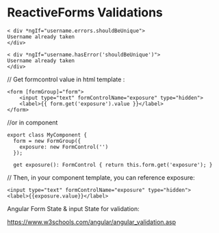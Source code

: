 # ReactiveForms Validations
 
 <!-- Check for Error on our Custom  Validator Error   : This can throw exceptions of 'null' if the control doesn't have any error, while we tryinmg to access it's error.-->
```
< div *ngIf="username.errors.shouldBeUnique">
Username already taken 
</div>
```


<!-- Asking if the contol 'username' has errors, if it does we show the message if it doesn't shows nothing -->
```
< div *ngIf="username.hasError('shouldBeUnique')">
Username already taken
</div> 
```



// Get formcontrol value in html template :
```
<form [formGroup]="form">
    <input type="text" formControlName="exposure" type="hidden">
    <label>{{ form.get('exposure').value }}</label>
</form>
```

//or in component
```
export class MyComponent {
  form = new FormGroup({
    exposure: new FormControl('')
  });

  get exposure(): FormControl { return this.form.get('exposure'); }
```
// Then, in your component template, you can reference exposure:
```
<input type="text" formControlName="exposure" type="hidden">
<label>{{exposure.value}}</label>
```


Angular Form State & input State for validation:

https://www.w3schools.com/angular/angular_validation.asp
